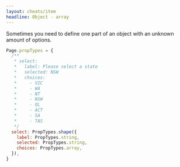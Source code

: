 ```yaml
---
layout: cheats/item
headline: Object - array
---
```


Sometimes you need to define one part of an object with an unknown amount of options.

```js
Page.propTypes = {
  /**
   * select:
   *   label: Please select a state
   *   selected: NSW
   *   choices:
   *     - VIC
   *     - WA
   *     - NT
   *     - NSW
   *     - QL
   *     - ACT
   *     - SA
   *     - TAS
   */
  select: PropTypes.shape({
    label: PropTypes.string,
    selected: PropTypes.string,
    choices: PropTypes.array,
  }),
}
```
